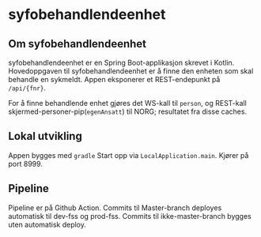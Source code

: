 # syfobehandlendeenhet

## Om syfobehandlendeenhet
syfobehandlendeenhet er en Spring Boot-applikasjon skrevet i Kotlin. Hovedoppgaven til syfobehandlendeenhet
er å finne den enheten som skal behandle en sykmeldt. Appen eksponerer et REST-endepunkt på `/api/{fnr}`.

For å finne behandlende enhet gjøres det WS-kall til `person`, og REST-kall skjermed-personer-pip(`egenAnsatt`) til NORG; resultatet fra disse caches.

## Lokal utvikling
Appen bygges med `gradle` 
Start opp via `LocalApplication.main`. Kjører på port 8999.

## Pipeline
Pipeline er på Github Action.
Commits til Master-branch deployes automatisk til dev-fss og prod-fss.
Commits til ikke-master-branch bygges uten automatisk deploy.
